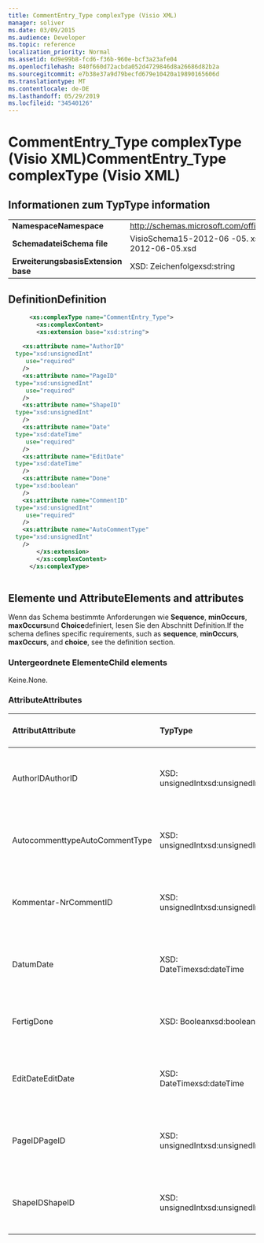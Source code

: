 ```yaml
---
title: CommentEntry_Type complexType (Visio XML)
manager: soliver
ms.date: 03/09/2015
ms.audience: Developer
ms.topic: reference
localization_priority: Normal
ms.assetid: 6d9e99b8-fcd6-f36b-960e-bcf3a23afe04
ms.openlocfilehash: 840f660d72acbda052d4729846d8a26686d82b2a
ms.sourcegitcommit: e7b38e37a9d79becfd679e10420a19890165606d
ms.translationtype: MT
ms.contentlocale: de-DE
ms.lasthandoff: 05/29/2019
ms.locfileid: "34540126"
---
```

# <a name="commententrytype-complextype-visio-xml"></a><span data-ttu-id="ec86e-102">CommentEntry_Type complexType (Visio XML)</span><span class="sxs-lookup"><span data-stu-id="ec86e-102">CommentEntry_Type complexType (Visio XML)</span></span>

## <a name="type-information"></a><span data-ttu-id="ec86e-103">Informationen zum Typ</span><span class="sxs-lookup"><span data-stu-id="ec86e-103">Type information</span></span>

|||
|:-----|:-----|
|<span data-ttu-id="ec86e-104">**Namespace**</span><span class="sxs-lookup"><span data-stu-id="ec86e-104">**Namespace**</span></span> <br/> |http://schemas.microsoft.com/office/visio/2011/1/core  <br/> |
|<span data-ttu-id="ec86e-105">**Schemadatei**</span><span class="sxs-lookup"><span data-stu-id="ec86e-105">**Schema file**</span></span> <br/> |<span data-ttu-id="ec86e-106">VisioSchema15-2012-06 -05. xsd</span><span class="sxs-lookup"><span data-stu-id="ec86e-106">VisioSchema15-2012-06-05.xsd</span></span>  <br/> |
|<span data-ttu-id="ec86e-107">**Erweiterungsbasis**</span><span class="sxs-lookup"><span data-stu-id="ec86e-107">**Extension base**</span></span> <br/> |<span data-ttu-id="ec86e-108">XSD: Zeichenfolge</span><span class="sxs-lookup"><span data-stu-id="ec86e-108">xsd:string</span></span>  <br/> |
   
## <a name="definition"></a><span data-ttu-id="ec86e-109">Definition</span><span class="sxs-lookup"><span data-stu-id="ec86e-109">Definition</span></span>

```XML
      <xs:complexType name="CommentEntry_Type">
        <xs:complexContent>
        <xs:extension base="xsd:string">
      
    <xs:attribute name="AuthorID"
  type="xsd:unsignedInt"
     use="required"
    />
    <xs:attribute name="PageID"
  type="xsd:unsignedInt"
     use="required"
    />
    <xs:attribute name="ShapeID"
  type="xsd:unsignedInt"
    />
    <xs:attribute name="Date"
  type="xsd:dateTime"
     use="required"
    />
    <xs:attribute name="EditDate"
  type="xsd:dateTime"
    />
    <xs:attribute name="Done"
  type="xsd:boolean"
    />
    <xs:attribute name="CommentID"
  type="xsd:unsignedInt"
     use="required"
    />
    <xs:attribute name="AutoCommentType"
  type="xsd:unsignedInt"
    />
        </xs:extension>
        </xs:complexContent>
      </xs:complexType>
      
```

## <a name="elements-and-attributes"></a><span data-ttu-id="ec86e-110">Elemente und Attribute</span><span class="sxs-lookup"><span data-stu-id="ec86e-110">Elements and attributes</span></span>

<span data-ttu-id="ec86e-111">Wenn das Schema bestimmte Anforderungen wie **Sequence**, **minOccurs**, **maxOccurs**und **Choice**definiert, lesen Sie den Abschnitt Definition.</span><span class="sxs-lookup"><span data-stu-id="ec86e-111">If the schema defines specific requirements, such as **sequence**, **minOccurs**, **maxOccurs**, and **choice**, see the definition section.</span></span> 
  
### <a name="child-elements"></a><span data-ttu-id="ec86e-112">Untergeordnete Elemente</span><span class="sxs-lookup"><span data-stu-id="ec86e-112">Child elements</span></span>

<span data-ttu-id="ec86e-113">Keine.</span><span class="sxs-lookup"><span data-stu-id="ec86e-113">None.</span></span>
  
### <a name="attributes"></a><span data-ttu-id="ec86e-114">Attribute</span><span class="sxs-lookup"><span data-stu-id="ec86e-114">Attributes</span></span>

|<span data-ttu-id="ec86e-115">**Attribut**</span><span class="sxs-lookup"><span data-stu-id="ec86e-115">**Attribute**</span></span>|<span data-ttu-id="ec86e-116">**Typ**</span><span class="sxs-lookup"><span data-stu-id="ec86e-116">**Type**</span></span>|<span data-ttu-id="ec86e-117">**Erforderlich**</span><span class="sxs-lookup"><span data-stu-id="ec86e-117">**Required**</span></span>|<span data-ttu-id="ec86e-118">**Beschreibung**</span><span class="sxs-lookup"><span data-stu-id="ec86e-118">**Description**</span></span>|<span data-ttu-id="ec86e-119">**Mögliche Werte**</span><span class="sxs-lookup"><span data-stu-id="ec86e-119">**Possible values**</span></span>|
|:-----|:-----|:-----|:-----|:-----|
|<span data-ttu-id="ec86e-120">AuthorID</span><span class="sxs-lookup"><span data-stu-id="ec86e-120">AuthorID</span></span>  <br/> |<span data-ttu-id="ec86e-121">XSD: unsignedInt</span><span class="sxs-lookup"><span data-stu-id="ec86e-121">xsd:unsignedInt</span></span>  <br/> |<span data-ttu-id="ec86e-122">erforderlich</span><span class="sxs-lookup"><span data-stu-id="ec86e-122">required</span></span>  <br/> ||<span data-ttu-id="ec86e-123">Werte des XSD: unsignedInt-Typs.</span><span class="sxs-lookup"><span data-stu-id="ec86e-123">Values of the xsd:unsignedInt type.</span></span>  <br/> |
|<span data-ttu-id="ec86e-124">Autocommenttype</span><span class="sxs-lookup"><span data-stu-id="ec86e-124">AutoCommentType</span></span>  <br/> |<span data-ttu-id="ec86e-125">XSD: unsignedInt</span><span class="sxs-lookup"><span data-stu-id="ec86e-125">xsd:unsignedInt</span></span>  <br/> |<span data-ttu-id="ec86e-126">Optional</span><span class="sxs-lookup"><span data-stu-id="ec86e-126">optional</span></span>  <br/> ||<span data-ttu-id="ec86e-127">Werte des XSD: unsignedInt-Typs.</span><span class="sxs-lookup"><span data-stu-id="ec86e-127">Values of the xsd:unsignedInt type.</span></span>  <br/> |
|<span data-ttu-id="ec86e-128">Kommentar-Nr</span><span class="sxs-lookup"><span data-stu-id="ec86e-128">CommentID</span></span>  <br/> |<span data-ttu-id="ec86e-129">XSD: unsignedInt</span><span class="sxs-lookup"><span data-stu-id="ec86e-129">xsd:unsignedInt</span></span>  <br/> |<span data-ttu-id="ec86e-130">erforderlich</span><span class="sxs-lookup"><span data-stu-id="ec86e-130">required</span></span>  <br/> ||<span data-ttu-id="ec86e-131">Werte des XSD: unsignedInt-Typs.</span><span class="sxs-lookup"><span data-stu-id="ec86e-131">Values of the xsd:unsignedInt type.</span></span>  <br/> |
|<span data-ttu-id="ec86e-132">Datum</span><span class="sxs-lookup"><span data-stu-id="ec86e-132">Date</span></span>  <br/> |<span data-ttu-id="ec86e-133">XSD: DateTime</span><span class="sxs-lookup"><span data-stu-id="ec86e-133">xsd:dateTime</span></span>  <br/> |<span data-ttu-id="ec86e-134">erforderlich</span><span class="sxs-lookup"><span data-stu-id="ec86e-134">required</span></span>  <br/> ||<span data-ttu-id="ec86e-135">Werte des Typs XSD: DateTime.</span><span class="sxs-lookup"><span data-stu-id="ec86e-135">Values of the xsd:dateTime type.</span></span>  <br/> |
|<span data-ttu-id="ec86e-136">Fertig</span><span class="sxs-lookup"><span data-stu-id="ec86e-136">Done</span></span>  <br/> |<span data-ttu-id="ec86e-137">XSD: Boolean</span><span class="sxs-lookup"><span data-stu-id="ec86e-137">xsd:boolean</span></span>  <br/> |<span data-ttu-id="ec86e-138">Optional</span><span class="sxs-lookup"><span data-stu-id="ec86e-138">optional</span></span>  <br/> ||<span data-ttu-id="ec86e-139">Werte des XSD: Boolean-Typs.</span><span class="sxs-lookup"><span data-stu-id="ec86e-139">Values of the xsd:boolean type.</span></span>  <br/> |
|<span data-ttu-id="ec86e-140">EditDate</span><span class="sxs-lookup"><span data-stu-id="ec86e-140">EditDate</span></span>  <br/> |<span data-ttu-id="ec86e-141">XSD: DateTime</span><span class="sxs-lookup"><span data-stu-id="ec86e-141">xsd:dateTime</span></span>  <br/> |<span data-ttu-id="ec86e-142">Optional</span><span class="sxs-lookup"><span data-stu-id="ec86e-142">optional</span></span>  <br/> ||<span data-ttu-id="ec86e-143">Werte des Typs XSD: DateTime.</span><span class="sxs-lookup"><span data-stu-id="ec86e-143">Values of the xsd:dateTime type.</span></span>  <br/> |
|<span data-ttu-id="ec86e-144">PageID</span><span class="sxs-lookup"><span data-stu-id="ec86e-144">PageID</span></span>  <br/> |<span data-ttu-id="ec86e-145">XSD: unsignedInt</span><span class="sxs-lookup"><span data-stu-id="ec86e-145">xsd:unsignedInt</span></span>  <br/> |<span data-ttu-id="ec86e-146">erforderlich</span><span class="sxs-lookup"><span data-stu-id="ec86e-146">required</span></span>  <br/> ||<span data-ttu-id="ec86e-147">Werte des XSD: unsignedInt-Typs.</span><span class="sxs-lookup"><span data-stu-id="ec86e-147">Values of the xsd:unsignedInt type.</span></span>  <br/> |
|<span data-ttu-id="ec86e-148">ShapeID</span><span class="sxs-lookup"><span data-stu-id="ec86e-148">ShapeID</span></span>  <br/> |<span data-ttu-id="ec86e-149">XSD: unsignedInt</span><span class="sxs-lookup"><span data-stu-id="ec86e-149">xsd:unsignedInt</span></span>  <br/> |<span data-ttu-id="ec86e-150">Optional</span><span class="sxs-lookup"><span data-stu-id="ec86e-150">optional</span></span>  <br/> ||<span data-ttu-id="ec86e-151">Werte des XSD: unsignedInt-Typs.</span><span class="sxs-lookup"><span data-stu-id="ec86e-151">Values of the xsd:unsignedInt type.</span></span>  <br/> |
   

